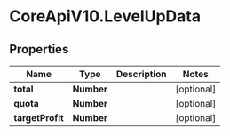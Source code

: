 # CoreApiV10.LevelUpData

## Properties
Name | Type | Description | Notes
------------ | ------------- | ------------- | -------------
**total** | **Number** |  | [optional] 
**quota** | **Number** |  | [optional] 
**targetProfit** | **Number** |  | [optional] 


